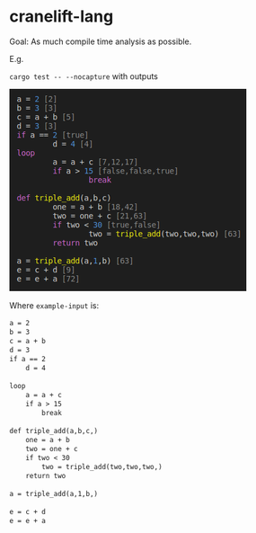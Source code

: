 # cranelift-lang

Goal: As much compile time analysis as possible.

E.g.

`cargo test -- --nocapture` with outputs

![Example output code with compile time highlights](./example-output.png)

Where `example-input` is:
```
a = 2
b = 3
c = a + b
d = 3
if a == 2
    d = 4

loop
    a = a + c
    if a > 15
        break

def triple_add(a,b,c,)
    one = a + b
    two = one + c
    if two < 30
        two = triple_add(two,two,two,)
    return two

a = triple_add(a,1,b,)

e = c + d
e = e + a
```
